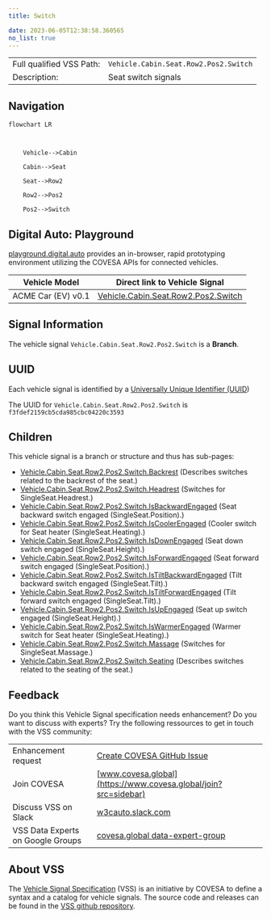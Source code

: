 ```yaml
---
title: Switch

date: 2023-06-05T12:38:58.360565
no_list: true
---
```



| | |
|---|---|
| Full qualified VSS Path: | `Vehicle.Cabin.Seat.Row2.Pos2.Switch` |
| Description: | Seat switch signals |

## Navigation

```mermaid
flowchart LR



    Vehicle-->Cabin

    Cabin-->Seat

    Seat-->Row2

    Row2-->Pos2

    Pos2-->Switch

```


## Digital Auto: Playground

[playground.digital.auto](http://digital.auto) provides an in-browser, rapid prototyping environment utilizing the COVESA APIs for connected vehicles. 

| Vehicle Model | Direct link to Vehicle Signal |
|---|---|
| ACME Car (EV) v0.1 | [Vehicle.Cabin.Seat.Row2.Pos2.Switch](https://digitalauto.netlify.app/model/STLWzk1WyqVVLbfymb4f/cvi/list/Vehicle.Cabin.Seat.Row2.Pos2.Switch/) |


## Signal Information




The vehicle signal `Vehicle.Cabin.Seat.Row2.Pos2.Switch` is a **Branch**.





## UUID

Each vehicle signal is identified by a [Universally Unique Identifier (UUID](https://en.wikipedia.org/wiki/Universally_unique_identifier))

The UUID for `Vehicle.Cabin.Seat.Row2.Pos2.Switch` is `f3fdef2159cb5cda985cbc04220c3593`

## Children

This vehicle signal is a branch or structure and thus has sub-pages:

- [Vehicle.Cabin.Seat.Row2.Pos2.Switch.Backrest](backrest/) (Describes switches related to the backrest of the seat.)
- [Vehicle.Cabin.Seat.Row2.Pos2.Switch.Headrest](headrest/) (Switches for SingleSeat.Headrest.)
- [Vehicle.Cabin.Seat.Row2.Pos2.Switch.IsBackwardEngaged](isbackwardengaged/) (Seat backward switch engaged (SingleSeat.Position).)
- [Vehicle.Cabin.Seat.Row2.Pos2.Switch.IsCoolerEngaged](iscoolerengaged/) (Cooler switch for Seat heater (SingleSeat.Heating).)
- [Vehicle.Cabin.Seat.Row2.Pos2.Switch.IsDownEngaged](isdownengaged/) (Seat down switch engaged (SingleSeat.Height).)
- [Vehicle.Cabin.Seat.Row2.Pos2.Switch.IsForwardEngaged](isforwardengaged/) (Seat forward switch engaged (SingleSeat.Position).)
- [Vehicle.Cabin.Seat.Row2.Pos2.Switch.IsTiltBackwardEngaged](istiltbackwardengaged/) (Tilt backward switch engaged (SingleSeat.Tilt).)
- [Vehicle.Cabin.Seat.Row2.Pos2.Switch.IsTiltForwardEngaged](istiltforwardengaged/) (Tilt forward switch engaged (SingleSeat.Tilt).)
- [Vehicle.Cabin.Seat.Row2.Pos2.Switch.IsUpEngaged](isupengaged/) (Seat up switch engaged (SingleSeat.Height).)
- [Vehicle.Cabin.Seat.Row2.Pos2.Switch.IsWarmerEngaged](iswarmerengaged/) (Warmer switch for Seat heater (SingleSeat.Heating).)
- [Vehicle.Cabin.Seat.Row2.Pos2.Switch.Massage](massage/) (Switches for SingleSeat.Massage.)
- [Vehicle.Cabin.Seat.Row2.Pos2.Switch.Seating](seating/) (Describes switches related to the seating of the seat.)


## Feedback

Do you think this Vehicle Signal specification needs enhancement? Do you want to discuss with experts? Try the following ressources to get in touch with the VSS community:

| | |
|---|---|
| Enhancement request | [Create COVESA GitHub Issue](https://github.com/COVESA/vehicle_signal_specification/issues/new?body=Please+describe+your+feedback&title=Signal+feedback+Vehicle.Cabin.Seat.Row2.Pos2.Switch) |
| Join COVESA | [www.covesa.global](https://www.covesa.global/join?src=sidebar) |
| Discuss VSS on Slack | [w3cauto.slack.com](http://w3cauto.slack.com/) |
| VSS Data Experts on Google Groups | [covesa.global data-expert-group](https://groups.google.com/a/covesa.global/g/data-expert-group) |

## About VSS

The [Vehicle Signal Specification](https://covesa.github.io/vehicle_signal_specification/) (VSS)
is an initiative by COVESA to define a syntax and a catalog for vehicle signals.
The source code and releases can be found in the [VSS github repository](https://github.com/COVESA/vehicle_signal_specification).


